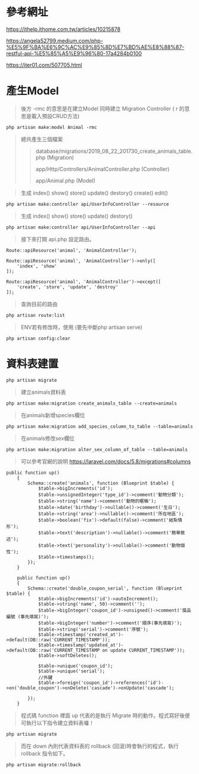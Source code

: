 # 參考網址

https://ithelp.ithome.com.tw/articles/10215878

https://angela52799.medium.com/php-%E5%9F%BA%E6%9C%AC%E9%85%8D%E7%BD%AE%E8%88%87-restful-api-%E5%85%A5%E9%96%80-17a4284b0100

https://iter01.com/507705.html

# 產生Model
> 後方 -rmc 的意思是在建立Model 同時建立 Migration Controller ( r 的意思是載入預設CRUD方法)
```
php artisan make:model Animal -rmc
```
> 總共產生三個檔案
> 
>> database/migrations/2019_08_22_201730_create_animals_table.php (Migration)
>> 
>> app/Http/Controllers/AnimalController.php (Controller)
>> 
>> app/Animal.php (Model)

> 生成 index() show() store() update() destory() create() edit()
```
php artisan make:controller api/UserInfoController --resource
```

> 生成 index() show() store() update() destory()
```
php artisan make:controller api/UserInfoController --api
```

> 接下來打開 api.php 設定路由。
```
Route::apiResource('animal', 'AnimalController');

Route::apiResource('animal', 'AnimalController')->only([
    'index', 'show'
]);

Route::apiResource('animal', 'AnimalController')->except([
    'create', 'store', 'update', 'destroy'
]);
```
> 查詢目前的路由
```
php artisan route:list
```

> ENV若有修改時，使用 (要先中斷php artisan serve)
```
php artisan config:clear
```

# 資料表建置
```
php artisan migrate
```
> 建立animals資料表
```
php artisan make:migration create_animals_table --create=animals
```
> 在animals新增species欄位
```
php artisan make:migration add_species_column_to_table --table=animals
```
> 在animals修改sex欄位
```
php artisan make:migration alter_sex_column_of_table --table=animals
```
> 可以參考官網的說明 https://laravel.com/docs/5.8/migrations#columns

```
public function up()
    {
        Schema::create('animals', function (Blueprint $table) {
            $table->bigIncrements('id');
            $table->unsignedInteger('type_id')->comment('動物分類');
            $table->string('name')->comment('動物的暱稱');
            $table->date('birthday')->nullable()->comment('生日');
            $table->string('area')->nullable()->comment('所在地區');
            $table->boolean('fix')->default(false)->comment('結紮情形');
            $table->text('description')->nullable()->comment('簡單敘述');
            $table->text('personality')->nullable()->comment('動物個性');
            $table->timestamps();
        });
    }
```
```
    public function up()
    {
        Schema::create('double_coupon_serial', function (Blueprint $table) {
            $table->bigIncrements('id')->autoIncrement();
            $table->string('name', 50)->comment('');
            $table->bigInteger('coupon_id')->unsigned()->comment('獎品編號 (事先填寫)');
            $table->bigInteger('number')->comment('順序(事先填寫)');
            $table->string('serial')->comment('序號');
            $table->timestamp('created_at')->default(DB::raw('CURRENT_TIMESTAMP'));
            $table->timestamp('updated_at')->default(DB::raw('CURRENT_TIMESTAMP on update CURRENT_TIMESTAMP'));
            $table->softDeletes();

            $table->unique('coupon_id');
            $table->unique('serial');
            //外鍵
            $table->foreign('coupon_id')->references('id')->on('double_coupon')->onDelete('cascade')->onUpdate('cascade');

        });
    }
```

> 程式碼 function 裡面 up 代表的是執行 Migrate 時的動作。程式寫好後便可執行以下指令建立資料表囉！
```
php artisan migrate
```

> 而在 down 內則代表資料表的 rollback (回滾)時會執行的程式，執行 rollback 指令如下。
```
php artisan migrate:rollback
```
    
